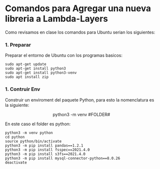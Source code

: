 # Comandos para Agregar una nueva libreria a Lambda-Layers

Como revisamos en clase los comandos para Ubuntu serian los siguientes:


### 1. Preparar

Preparar el entorno de Ubuntu con los programas basicos:
```
sudo apt-get update
sudo apt-get install python3
sudo apt-get install python3-venv
sudo apt install zip
```

### 1. Contruir Env

Construir un enviroment del paquete Python, para esto la nomenclatura es la siguiente:

<center>python3 -m venv #FOLDER# </center>

En este caso el folder es python:
```
python3 -m venv python
cd python
source python/bin/activate
python3 -m pip install pandas==1.2.1
python3 -m pip install fsspec==2021.4.0
python3 -m pip install s3fs==2021.4.0
python3 -m pip install mysql-connector-python==8.0.26
deactivate
```
